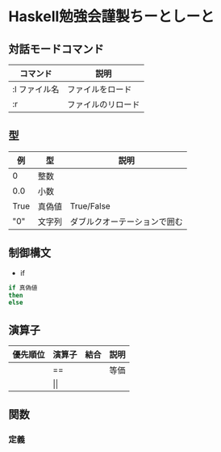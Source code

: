 # Haskell勉強会謹製ちーとしーと

## 対話モードコマンド
コマンド|説明
--------|--------
:l ファイル名|ファイルをロード
:r      |ファイルのリロード

## 型
例      |型      |説明
--------|--------|--------
0       |整数    |
0.0     |小数    |
True    |真偽値  |True/False
"0"     |文字列  |ダブルクオーテーションで囲む

## 制御構文
* if
```Haskell
if 真偽値
then
else
```
## 演算子
優先順位|演算子  |結合    |説明
--------|--------|--------|---------
        |==      |        |等価
        |&#124;&#124; |        |
## 関数
### 定義

